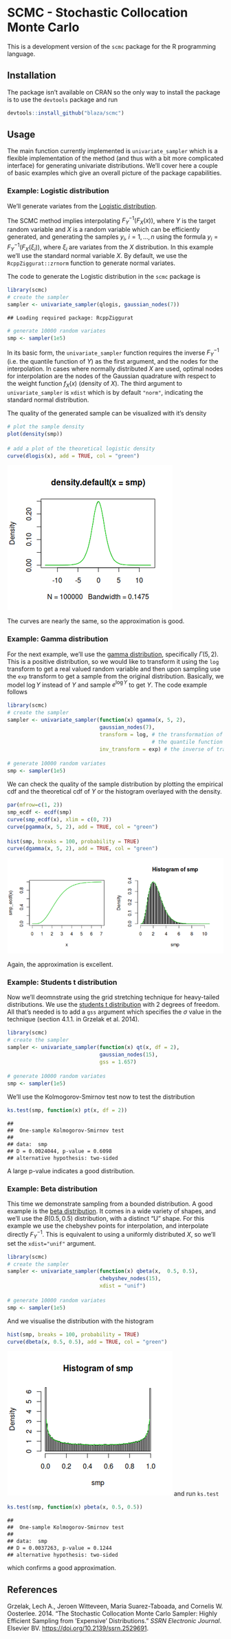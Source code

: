 SCMC - Stochastic Collocation Monte Carlo
================

This is a development version of the `scmc` package for the R
programming language.

## Installation

The package isn’t available on CRAN so the only way to install the
package is to use the `devtools` package and run

``` r
devtools::install_github("blaza/scmc")
```

## Usage

The main function currently implemented is `univariate_sampler` which is
a flexible implementation of the method (and thus with a bit more
complicated interface) for generating univariate distributions. We’ll
cover here a couple of basic examples which give an overall picture of
the package capabilities.

### Example: Logistic distribution

We’ll generate variates from the [Logistic
distribution](https://en.wikipedia.org/wiki/Logistic_distribution).

The SCMC method implies interpolating $F_Y^{-1}(F_X(x))$, where $Y$
is the target random variable and $X$ is a random variable which can
be efficiently generated, and generating the samples
$y_i,\ i=1,\dots,n$ using the formula $y_i = F_Y^{-1}(F_X(\xi_i))$,
where $\xi_i$ are variates from the $X$ distribution. In this
example we’ll use the standard normal variable $X$. By default, we use
the `RcppZiggurat::zrnorm` function to generate normal variates.

The code to generate the Logistic distribution in the `scmc` package is

``` r
library(scmc)
# create the sampler
sampler <- univariate_sampler(qlogis, gaussian_nodes(7))
```

    ## Loading required package: RcppZiggurat

``` r
# generate 10000 random variates
smp <- sampler(1e5)
```

In its basic form, the `univariate_sampler` function requires the
inverse $F_Y^{-1}$ (i.e. the quantile function of $Y$) as the first
argument, and the nodes for the interpolation. In cases where normally
distributed $X$ are used, optimal nodes for interpolation are the
nodes of the Gaussian quadrature with respect to the weight function
$f_X(x)$ (density of $X$). The third argument to
`univariate_sampler` is `xdist` which is by default `"norm"`, indicating
the standard normal distribution.

The quality of the generated sample can be visualized with it’s density

``` r
# plot the sample density
plot(density(smp))

# add a plot of the theoretical logistic density
curve(dlogis(x), add = TRUE, col = "green")
```

![](README.tex_files/figure-gfm/unnamed-chunk-3-1.png)<!-- -->

The curves are nearly the same, so the approximation is good.

### Example: Gamma distribution

For the next example, we’ll use the [gamma
distribution](https://en.wikipedia.org/wiki/Gamma_distribution),
specifically $\Gamma(5,2)$. This is a positive distribution, so we
would like to transform it using the `log` transform to get a real
valued random variable and then upon sampling use the `exp` transform to
get a sample from the original distribution. Basically, we model
$\log Y$ instead of $Y$ and sample $e^{\log Y}$ to get $Y$. The
code example follows

``` r
library(scmc)
# create the sampler
sampler <- univariate_sampler(function(x) qgamma(x, 5, 2),
                              gaussian_nodes(7),
                              transform = log, # the transformation of
                                               # the quantile function
                              inv_transform = exp) # the inverse of transform

# generate 10000 random variates
smp <- sampler(1e5)
```

We can check the quality of the sample distribution by plotting the
empirical cdf and the theoretical cdf of $Y$ or the histogram
overlayed with the density.

``` r
par(mfrow=c(1, 2))
smp_ecdf <- ecdf(smp)
curve(smp_ecdf(x), xlim = c(0, 7))
curve(pgamma(x, 5, 2), add = TRUE, col = "green")

hist(smp, breaks = 100, probability = TRUE)
curve(dgamma(x, 5, 2), add = TRUE, col = "green")
```

![](README.tex_files/figure-gfm/unnamed-chunk-5-1.png)<!-- -->

Again, the approximation is excellent.

### Example: Students t distribution

Now we’ll deomnstrate using the grid stretching technique for
heavy-tailed distributions. We use the [students t
distribution](https://en.wikipedia.org/wiki/Student%27s_t-distribution)
with 2 degrees of freedom. All that’s needed is to add a `gss` argument
which specifies the $\sigma$ value in the technique (section 4.1.1. in
Grzelak et al. 2014).

``` r
library(scmc)
# create the sampler
sampler <- univariate_sampler(function(x) qt(x, df = 2),
                              gaussian_nodes(15),
                              gss = 1.657)

# generate 10000 random variates
smp <- sampler(1e5)
```

We’ll use the Kolmogorov-Smirnov test now to test the distribution

``` r
ks.test(smp, function(x) pt(x, df = 2))
```

    ## 
    ##  One-sample Kolmogorov-Smirnov test
    ## 
    ## data:  smp
    ## D = 0.0024044, p-value = 0.6098
    ## alternative hypothesis: two-sided

A large p-value indicates a good distribution.

### Example: Beta distribution

This time we demonstrate sampling from a bounded distribution. A good
example is the [beta
distribution](https://en.wikipedia.org/wiki/Beta_distribution). It comes
in a wide variety of shapes, and we’ll use the $B(0.5,0.5)$
distribution, with a distinct “U” shape. For this example we use the
chebyshev points for interpolation, and interpolate directly
$F_Y^{-1}$. This is equivalent to using a uniformly distributed $X$,
so we’ll set the `xdist="unif"` argument.

``` r
library(scmc)
# create the sampler
sampler <- univariate_sampler(function(x) qbeta(x,  0.5, 0.5),
                              chebyshev_nodes(15),
                              xdist = "unif")

# generate 10000 random variates
smp <- sampler(1e5)
```

And we visualise the distribution with the histogram

``` r
hist(smp, breaks = 100, probability = TRUE)
curve(dbeta(x, 0.5, 0.5), add = TRUE, col = "green")
```

![](README.tex_files/figure-gfm/unnamed-chunk-9-1.png)<!-- --> and run
`ks.test`

``` r
ks.test(smp, function(x) pbeta(x, 0.5, 0.5))
```

    ## 
    ##  One-sample Kolmogorov-Smirnov test
    ## 
    ## data:  smp
    ## D = 0.0037263, p-value = 0.1244
    ## alternative hypothesis: two-sided

which confirms a good approximation.

## References

<div id="refs" class="references">

<div id="ref-Grzelak2014">

Grzelak, Lech A., Jeroen Witteveen, Maria Suarez-Taboada, and Cornelis
W. Oosterlee. 2014. “The Stochastic Collocation Monte Carlo Sampler:
Highly Efficient Sampling from ’Expensive’ Distributions.” *SSRN
Electronic Journal*. Elsevier BV.
<https://doi.org/10.2139/ssrn.2529691>.

</div>

</div>
